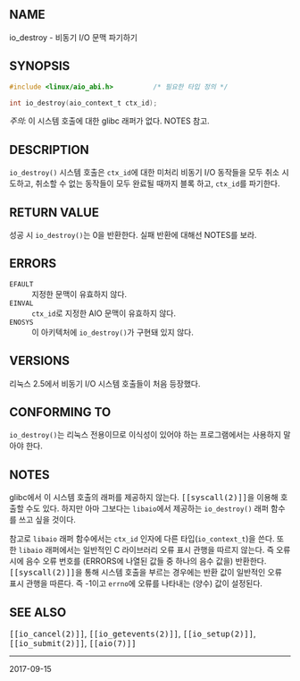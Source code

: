 ## NAME

io_destroy - 비동기 I/O 문맥 파기하기

## SYNOPSIS

```c
#include <linux/aio_abi.h>          /* 필요한 타입 정의 */

int io_destroy(aio_context_t ctx_id);
```

*주의*: 이 시스템 호출에 대한 glibc 래퍼가 없다. NOTES 참고.

## DESCRIPTION

`io_destroy()` 시스템 호출은 `ctx_id`에 대한 미처리 비동기 I/O 동작들을 모두 취소 시도하고, 취소할 수 없는 동작들이 모두 완료될 때까지 블록 하고, `ctx_id`를 파기한다.

## RETURN VALUE

성공 시 `io_destroy()`는 0을 반환한다. 실패 반환에 대해선 NOTES를 보라.

## ERRORS

<dl>
<dt><code>EFAULT</code></dt>
<dd>지정한 문맥이 유효하지 않다.</dd>
<dt><code>EINVAL</code></dt>
<dd><code>ctx_id</code>로 지정한 AIO 문맥이 유효하지 않다.</dd>
<dt><code>ENOSYS</code></dt>
<dd>이 아키텍처에 <code>io_destroy()</code>가 구현돼 있지 않다.</dd>
</dl>

## VERSIONS

리눅스 2.5에서 비동기 I/O 시스템 호출들이 처음 등장했다.

## CONFORMING TO

`io_destroy()`는 리눅스 전용이므로 이식성이 있어야 하는 프로그램에서는 사용하지 말아야 한다.

## NOTES

glibc에서 이 시스템 호출의 래퍼를 제공하지 않는다. <tt>[[syscall(2)]]</tt>을 이용해 호출할 수도 있다. 하지만 아마 그보다는 `libaio`에서 제공하는 `io_destroy()` 래퍼 함수를 쓰고 싶을 것이다.

참고로 `libaio` 래퍼 함수에서는 `ctx_id` 인자에 다른 타입(`io_context_t`)을 쓴다. 또한 `libaio` 래퍼에서는 일반적인 C 라이브러리 오류 표시 관행을 따르지 않는다. 즉 오류 시에 음수 오류 번호를 (ERRORS에 나열된 값들 중 하나의 음수 값을) 반환한다. <tt>[[syscall(2)]]</tt>을 통해 시스템 호출을 부르는 경우에는 반환 값이 일반적인 오류 표시 관행을 따른다. 즉 -1이고 `errno`에 오류를 나타내는 (양수) 값이 설정된다.

## SEE ALSO

<tt>[[io_cancel(2)]]</tt>, <tt>[[io_getevents(2)]]</tt>, <tt>[[io_setup(2)]]</tt>, <tt>[[io_submit(2)]]</tt>, <tt>[[aio(7)]]</tt>

----

2017-09-15
